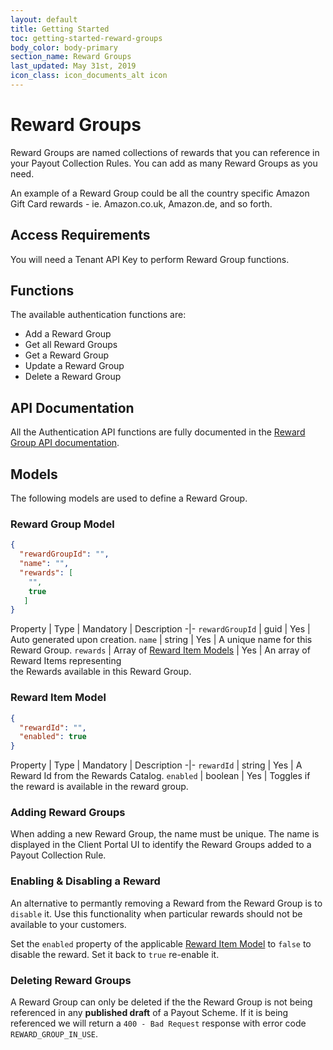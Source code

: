 ```yaml
---
layout: default
title: Getting Started
toc: getting-started-reward-groups
body_color: body-primary
section_name: Reward Groups
last_updated: May 31st, 2019
icon_class: icon_documents_alt icon
---
```

# Reward Groups
Reward Groups are named collections of rewards that you can reference in your Payout Collection Rules. You can add as many Reward Groups as you need.

An example of a Reward Group could be all the country specific Amazon Gift Card rewards - ie. Amazon.co.uk, Amazon.de, and so forth.

## Access Requirements
You will need a Tenant API Key to perform Reward Group functions.

## Functions
The available authentication functions are:

- Add a Reward Group
- Get all Reward Groups
- Get a Reward Group
- Update a Reward Group
- Delete a Reward Group

## API Documentation
All the Authentication API functions are fully documented in the [Reward Group API documentation](https://api-docs.imbursepayments.com/?version=latest#f6bf99b9-ca03-47b5-a667-8e1a5a625b0e).

## Models
The following models are used to define a Reward Group.

### Reward Group Model
```json
{
  "rewardGroupId": "",
  "name": "",
  "rewards": [
    "",
    true
   ]
}
```

Property | Type | Mandatory | Description
-|-
`rewardGroupId` | guid | Yes | Auto generated upon creation.
`name` | string | Yes | A unique name for this Reward Group.
`rewards` | Array of [Reward Item Models](#reward-item-model) | Yes | An array of Reward Items representing<br/>the Rewards available in this Reward Group.


### Reward Item Model
```json
{
  "rewardId": "",
  "enabled": true
}
```

Property | Type | Mandatory | Description
-|-
`rewardId` | string | Yes | A Reward Id from the Rewards Catalog.
`enabled` | boolean | Yes | Toggles if the reward is available in the reward group.

### Adding Reward Groups
When adding a new Reward Group, the name must be unique. The name is displayed in the Client Portal UI to identify the Reward Groups added to a Payout Collection Rule.

### Enabling & Disabling a Reward
An alternative to permantly removing a Reward from the Reward Group is to `disable` it. Use this functionality when particular rewards should not be available to your customers.

Set the `enabled` property of the applicable [Reward Item Model](#reward-item-model) to `false` to disable the reward. Set it back to `true` re-enable it.

### Deleting Reward Groups
A Reward Group can only be deleted if the the Reward Group is not being referenced in any **published draft** of a Payout Scheme. If it is being referenced we will return a `400 - Bad Request` response with error code `REWARD_GROUP_IN_USE`.


